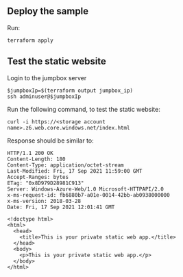## Deploy the sample

Run:

``` shell
terraform apply
```

## Test the static website

Login to the jumpbox server 

``` shell
$jumpboxIp=$(terraform output jumpbox_ip)
ssh adminuser@$jumpboxIp
```

Run the following command, to test the static website:

``` shell
curl -i https://<storage account name>.z6.web.core.windows.net/index.html
```

Response should be similar to:

``` shell
HTTP/1.1 200 OK
Content-Length: 180
Content-Type: application/octet-stream
Last-Modified: Fri, 17 Sep 2021 11:59:00 GMT
Accept-Ranges: bytes
ETag: "0x8D979D28981C913"
Server: Windows-Azure-Web/1.0 Microsoft-HTTPAPI/2.0
x-ms-request-id: fb6880b7-a01e-0014-42bb-ab0938000000
x-ms-version: 2018-03-28
Date: Fri, 17 Sep 2021 12:01:41 GMT

<!doctype html>
<html>
  <head>
    <title>This is your private static web app.</title>
  </head>
  <body>
    <p>This is your private static web app.</p>
  </body>
</html>
```